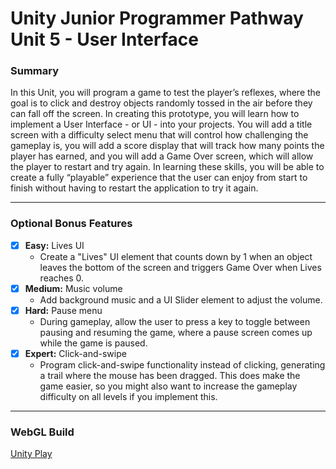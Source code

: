 # Unity Junior Programmer Pathway Unit 5 - User Interface

### Summary
In this Unit, you will program a game to test the player’s reflexes, where the goal is to click and destroy objects randomly tossed in the air before they can fall off the screen. In creating this prototype, you will learn how to implement a User Interface - or UI - into your projects. You will add a title screen with a difficulty select menu that will control how challenging the gameplay is, you will add a score display that will track how many points the player has earned, and you will add a Game Over screen, which will allow the player to restart and try again. In learning these skills, you will be able to create a fully “playable” experience that the user can enjoy from start to finish without having to restart the application to try it again.

---

### Optional Bonus Features
- [x] **Easy:** Lives UI
    - Create a "Lives" UI element that counts down by 1 when an object leaves the bottom of the screen and triggers Game Over when Lives reaches 0.
- [x] **Medium:** Music volume
    - Add background music and a UI Slider element to adjust the volume.
- [x] **Hard:** Pause menu
    - During gameplay, allow the user to press a key to toggle between pausing and resuming the game, where a pause screen comes up while the game is paused.
- [x] **Expert:** Click-and-swipe
    - Program click-and-swipe functionality instead of clicking, generating a trail where the mouse has been dragged. This does make the game easier, so you might also want to increase the gameplay difficulty on all levels if you implement this.

---

### WebGL Build
[Unity Play](https://play.unity.com/en/games/988b5a25-987b-4d40-a88d-315aa9b9aebe/webgl-builds)
